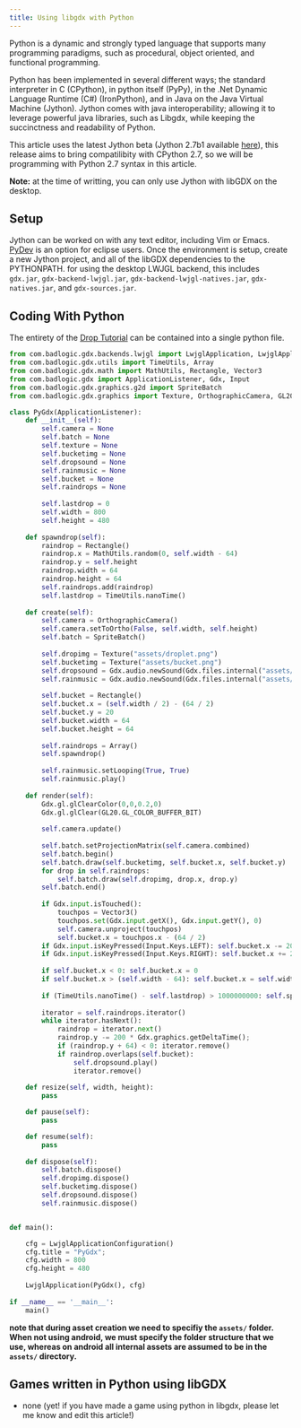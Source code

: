 ```yaml
---
title: Using libgdx with Python
---
```

Python is a dynamic and strongly typed language that supports many programming paradigms, such as procedural, object oriented, and functional programming.

Python has been implemented in several different ways; the standard interpreter in C (CPython), in python itself (PyPy), in the .Net Dynamic Language Runtime (C#) (IronPython), and in Java on the Java Virtual Machine (Jython). Jython comes with java interoperability; allowing it to leverage powerful java libraries, such as Libgdx, while keeping the succinctness and readability of Python.

This article uses the latest Jython beta (Jython 2.7b1 available [here](http://tinyurl.com/d4s8qvd)), this release aims to bring compatilibity with CPython 2.7, so we will be programming with Python 2.7 syntax in this article.

**Note:** at the time of writting, you can only use Jython with libGDX on the desktop.

## Setup

Jython can be worked on with any text editor, including Vim or Emacs. [PyDev](http://pydev.org/) is an option for eclipse users. Once the environment is setup, create a new Jython project, and all of the libGDX dependencies to the PYTHONPATH. for using the desktop LWJGL backend, this includes `gdx.jar`, `gdx-backend-lwjgl.jar`, `gdx-backend-lwjgl-natives.jar`, `gdx-natives.jar`, and `gdx-sources.jar`.

## Coding With Python

The entirety of the [Drop Tutorial](https://libgdx.com/dev/simple_game/) can be contained into a single python file.


```python
from com.badlogic.gdx.backends.lwjgl import LwjglApplication, LwjglApplicationConfiguration
from com.badlogic.gdx.utils import TimeUtils, Array
from com.badlogic.gdx.math import MathUtils, Rectangle, Vector3
from com.badlogic.gdx import ApplicationListener, Gdx, Input
from com.badlogic.gdx.graphics.g2d import SpriteBatch
from com.badlogic.gdx.graphics import Texture, OrthographicCamera, GL20

class PyGdx(ApplicationListener):
    def __init__(self):
        self.camera = None
        self.batch = None
        self.texture = None
        self.bucketimg = None
        self.dropsound = None
        self.rainmusic = None
        self.bucket = None
        self.raindrops = None
        
        self.lastdrop = 0
        self.width = 800
        self.height = 480
    
    def spawndrop(self):
        raindrop = Rectangle()
        raindrop.x = MathUtils.random(0, self.width - 64)
        raindrop.y = self.height
        raindrop.width = 64
        raindrop.height = 64
        self.raindrops.add(raindrop)
        self.lastdrop = TimeUtils.nanoTime()
        
    def create(self):        
        self.camera = OrthographicCamera()
        self.camera.setToOrtho(False, self.width, self.height)
        self.batch = SpriteBatch()
        
        self.dropimg = Texture("assets/droplet.png")
        self.bucketimg = Texture("assets/bucket.png")
        self.dropsound = Gdx.audio.newSound(Gdx.files.internal("assets/drop.wav"))
        self.rainmusic = Gdx.audio.newSound(Gdx.files.internal("assets/rain.mp3"))
        
        self.bucket = Rectangle()
        self.bucket.x = (self.width / 2) - (64 / 2)
        self.bucket.y = 20
        self.bucket.width = 64
        self.bucket.height = 64
        
        self.raindrops = Array()
        self.spawndrop()
        
        self.rainmusic.setLooping(True, True)
        self.rainmusic.play()
    
    def render(self):
        Gdx.gl.glClearColor(0,0,0.2,0)
        Gdx.gl.glClear(GL20.GL_COLOR_BUFFER_BIT)
        
        self.camera.update()
        
        self.batch.setProjectionMatrix(self.camera.combined)
        self.batch.begin()
        self.batch.draw(self.bucketimg, self.bucket.x, self.bucket.y)
        for drop in self.raindrops:
            self.batch.draw(self.dropimg, drop.x, drop.y)
        self.batch.end()
        
        if Gdx.input.isTouched():
            touchpos = Vector3()
            touchpos.set(Gdx.input.getX(), Gdx.input.getY(), 0)
            self.camera.unproject(touchpos)
            self.bucket.x = touchpos.x - (64 / 2)
        if Gdx.input.isKeyPressed(Input.Keys.LEFT): self.bucket.x -= 200 * Gdx.graphics.getDeltaTime()
        if Gdx.input.isKeyPressed(Input.Keys.RIGHT): self.bucket.x += 200 * Gdx.graphics.getDeltaTime()
        
        if self.bucket.x < 0: self.bucket.x = 0
        if self.bucket.x > (self.width - 64): self.bucket.x = self.width - 64
        
        if (TimeUtils.nanoTime() - self.lastdrop) > 1000000000: self.spawndrop()
                        
        iterator = self.raindrops.iterator()
        while iterator.hasNext():
            raindrop = iterator.next()
            raindrop.y -= 200 * Gdx.graphics.getDeltaTime();
            if (raindrop.y + 64) < 0: iterator.remove()
            if raindrop.overlaps(self.bucket):
                self.dropsound.play()
                iterator.remove()
        
    def resize(self, width, height):
        pass

    def pause(self):
        pass

    def resume(self):
        pass
    
    def dispose(self):
        self.batch.dispose()
        self.dropimg.dispose()
        self.bucketimg.dispose()
        self.dropsound.dispose()
        self.rainmusic.dispose()


def main():

    cfg = LwjglApplicationConfiguration()
    cfg.title = "PyGdx";
    cfg.width = 800
    cfg.height = 480
    
    LwjglApplication(PyGdx(), cfg)
        
if __name__ == '__main__':
    main()
```

**note that during asset creation we need to specifiy the `assets/` folder. When not using android, we must specify the folder structure that we use, whereas on android all internal assets are assumed to be in the `assets/` directory.**

## Games written in Python using libGDX

* none (yet! if you have made a game using python in libgdx, please let me know and edit this article!)
